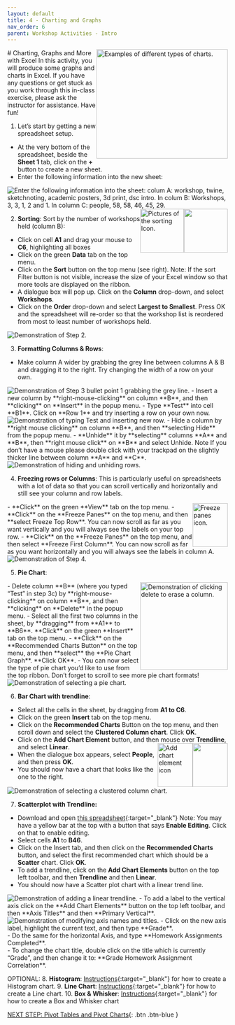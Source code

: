 ```yaml
---
layout: default
title: 4 - Charting and Graphs
nav_order: 6
parent: Workshop Activities - Intro
---
```

<img src="images/excel-charts-graphs-01.png" style="float:right;width:300px;height:250px;" alt="Examples of different types of charts."> 
# Charting, Graphs and More with Excel
In this activity, you will produce some graphs and charts in Excel. If you have any questions or get stuck as you work through this in-class exercise, please ask the instructor for assistance.  Have fun!

1. Let’s start by getting a new spreadsheet setup. 
  - At the very bottom of the spreadsheet, beside the **Sheet 1** tab, click on the **+** button to create a new sheet.
  - Enter the following information into the new sheet:
 <img src="images/excel-charts-graphs-02.png" alt="Enter the following information into the sheet: colum A: workshop, twine, sketchnoting, academic posters, 3d print, dsc intro. In colum B: Workshops, 3, 3, 1, 2 and 1. In column C: people, 58, 58, 46, 45, 29.">
 <img src="images/excel-charts-graphs-03.png" style="float:right;width:100px;height:100px;"> <img src="images/excel-charts-graphs-04.png" style="float:right;width:100px;height:100px;" alt="Pictures of the sorting Icon.">
 
2. **Sorting**: Sort by the number of workshops held (column B): 
  - Click on cell **A1** and drag your mouse to **C6**, highlighting all boxes
  - Click on the green **Data** tab on the top menu.
  - Click on the **Sort** button on the top menu (see right). Note: If the sort Filter button is not visible, increase the size of your Excel window so that more tools are displayed on the ribbon.
  - A dialogue box will pop up. Click on the **Column** drop-down, and select **Workshops**.
  - Click on the **Order** drop-down and select **Largest to Smallest**. 
Press OK and the spreadsheet will re-order so that the workshop list is reordered from most to least number of workshops held.
 <img src="images/excel-charts-graphs-05.gif" alt="Demonstration of Step 2.">
 
3. **Formatting Columns & Rows**:
  - Make column A wider by grabbing the grey line between columns A & B and dragging it to the right. Try changing the width of a row on your own.
 <img src="images/excel-charts-graphs-06.gif" alt="Demonstration of Step 3 bullet point 1 grabbing the grey line."> 
  - Insert a new column by **right-mouse-clicking** on column **B**, and then **clicking** on **Insert** in the popup menu. 
  - Type **Test** into cell **B1**. Click on **Row 1** and try inserting a row on your own now.
 <img src="images/excel-charts-graphs-07.gif" alt="Demonstration of typing Test and inserting new row.">
  - Hide a column by **right mouse clicking** on column **B**, and then **selecting Hide** from the popup menu. 
  - **Unhide** it by **selecting** columns **A** and **B**, then **right mouse click** on **B** and select Unhide. Note If you don’t have a mouse please double click with your trackpad on the slightly thicker line between column **A** and **C**.<br>
 <img src="images/excel-charts-graphs-08.gif" alt="Demonstration of hiding and unhiding rows.">
 
4. **Freezing rows or Columns**: This is particularly useful on spreadsheets with a lot of data so that you can scroll vertically and horizontally and still see your column and row labels.
<img src="images/excel-charts-graphs-09.png" style="float:right;width:80px;height:100px;" alt="Freeze panes icon.">
  - **Click** on the green **View** tab on the top menu.
  - **Click** on the **Freeze Panes** on the top menu, and then **select Freeze Top Row**. You can now scroll as far as you want vertically and you will always see the labels on your top row.
  - **Click** on the **Freeze Panes** on the top menu, and then select **Freeze First Column**. You can now scroll as far as you want horizontally and you will always see the labels in column A.
 <img src="images/excel-charts-graphs-10.gif" alt="Demonstration of Step 4.">

5. **Pie Chart**:
 <img src="images/excel-charts-graphs-11.png" style="float:right;width:200px;height:200px;" alt="Demonstration of clicking delete to erase a column.">
  - Delete column **B** (where you typed “Test” in step 3c) by **right-mouse-clicking** on column **B**, and then **clicking** on **Delete** in the popup menu. 
  - Select all the first two columns in the sheet, by **dragging** from **A1** to **B6**. **Click** on the green **Insert** tab on the top menu.
  - **Click** on the **Recommended Charts Button** on the top menu, and then **select** the **Pie Chart Graph**. **Click OK**.
  - You can now select the type of pie chart you’d like to use from the top ribbon. Don’t forget to scroll to see more pie chart formats! 
 <img src="images/excel-charts-graphs-12.gif" alt="Demonstration of selecting a pie chart.">
 
6. **Bar Chart with trendline**:
  - Select all the cells in the sheet, by dragging from **A1 to C6**.
  - Click on the green **Insert** tab on the top menu.
  - Click on the **Recommended Charts** Button on the top menu, and then scroll down and select the **Clustered Column chart**. Click **OK**.
  - Click on the **Add Chart Element** button, and then mouse over **Trendline**, and select **Linear**. 
<img src="images/excel-charts-graphs-13.png" style="float:right;width:80px;height:100px;"> <img src="images/excel-charts-graphs-14.png" style="float:right;width:80px;height:100px;" alt="Add chart element icon"> 
  - When the dialogue box appears, select **People**, and then press **OK**.
  - You should now have a chart that looks like the one to the right.
 <img src="images/excel-charts-graphs-15.gif" alt="Demonstration of selecting a clustered column chart.">
 
7. **Scatterplot with Trendline:** 
  - Download and open [this spreadsheet](docs/dsc-charting-graphs.xlsx){:target="_blank"}  Note: You may have a yellow bar at the top with a button that says **Enable Editing**. Click on that to enable editing.
  - Select cells **A1** to **B46**. 
  - Click on the Insert tab, and then click on the **Recommended Charts** button, and select the first recommended chart which should be a **Scatter** chart. Click **OK**.
  - To add a trendline, click on the **Add Chart Elements** button on the top left toolbar, and then **Trendline** and then **Linear**.
  - You should now have a Scatter plot chart with a linear trend line.
  <img src="images/excel-charts-graphs-17.gif" alt="Demonstration of adding a linear trendline.">
  - To add a label to the vertical axis click on the **Add Chart Elements** button on the top left toolbar, and then **Axis Titles** and then **Primary Vertical**. 
  <img src="images/excel-charts-graphs-16.gif" alt="Demonstration of modifying axis names and titles.">
  - Click on the new axis label, highlight the current text, and then type **Grade**.<br>
  - Do the same for the horizontal Axis, and type **Homework Assignments Completed**.<br>
  - To change the chart title, double click on the title which is currently “Grade”, and then change it to: **Grade Homework Assignment Correlation**.

OPTIONAL:
8. **Histogram**:  [Instructions](http://bit.ly/2I78FNh){:target="_blank"} for how to create a Histogram chart.
9. **Line Chart**: [Instructions](http://bit.ly/2HXiIEk){:target="_blank"} for how to create a Line chart.
10. **Box & Whisker**: [Instructions](http://bit.ly/2I90O1w){:target="_blank"} for how to create a Box and Whisker chart

[NEXT STEP: Pivot Tables and Pivot Charts](pivot-tables-charts.html){: .btn .btn-blue }
